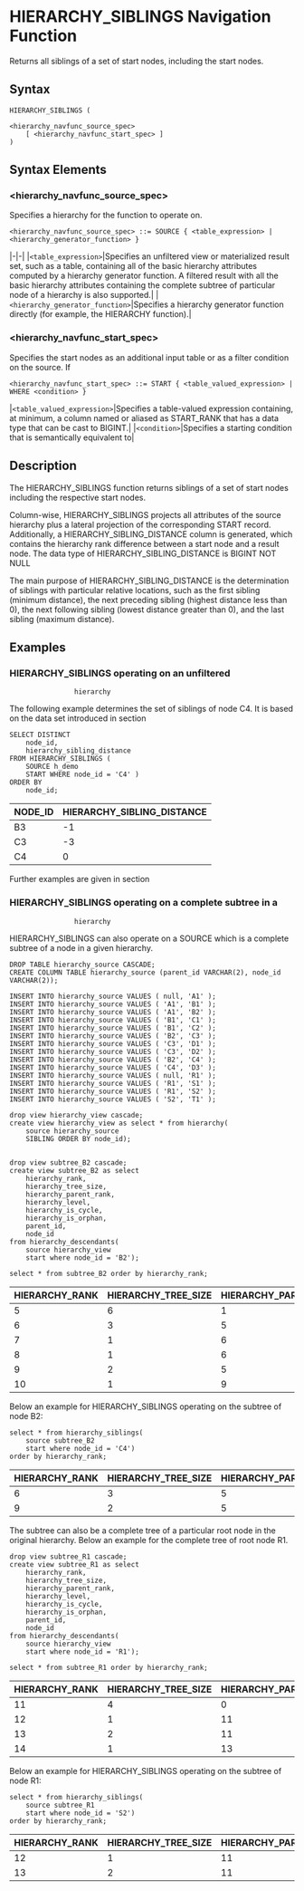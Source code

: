 
<!-- concept id="loioe5db79e07e824b5a971f5b70f23f3981" -->
# HIERARCHY_SIBLINGS Navigation Function

Returns all siblings of a set of start nodes, including the start nodes.

<!-- section id="section_apc_cwn_cz" -->
## Syntax

```
HIERARCHY_SIBLINGS ( 

<hierarchy_navfunc_source_spec>
    [ <hierarchy_navfunc_start_spec> ]
)
```

<!-- section id="section_mlm_fwn_cz" -->
## Syntax Elements

### <hierarchy_navfunc_source_spec>

Specifies a hierarchy for the function to operate on.

```
<hierarchy_navfunc_source_spec> ::= SOURCE { <table_expression> | <hierarchy_generator_function> }
```

|-|-|
|`<table_expression>`|Specifies an unfiltered view or materialized result set, such as a table, containing all of the basic hierarchy attributes computed by a hierarchy generator function. A filtered result with all the basic hierarchy attributes containing the complete subtree of particular node of a hierarchy is also supported.|
|`<hierarchy_generator_function>`|Specifies a hierarchy generator function directly (for example, the HIERARCHY function).|


### <hierarchy_navfunc_start_spec>

Specifies the start nodes as an additional input table or as a filter condition on the source. If

```
<hierarchy_navfunc_start_spec> ::= START { <table_valued_expression> | WHERE <condition> }
```

|`<table_valued_expression>`|Specifies a table-valued expression containing, at minimum, a column named or aliased as START_RANK that has a data type that can be cast to BIGINT.|
|`<condition>`|Specifies a starting condition that is semantically equivalent to|


<!-- section id="section_ist_gwn_cz" -->
## Description

The HIERARCHY_SIBLINGS function returns siblings of a set of start nodes including the respective start nodes.

Column-wise, HIERARCHY_SIBLINGS projects all attributes of the source hierarchy plus a lateral projection of the corresponding START record. Additionally, a HIERARCHY_SIBLING_DISTANCE column is generated, which contains the hierarchy rank difference between a start node and a result node. The data type of HIERARCHY_SIBLING_DISTANCE is BIGINT NOT NULL

The main purpose of HIERARCHY_SIBLING_DISTANCE is the determination of siblings with particular relative locations, such as the first sibling (minimum distance), the next preceding sibling (highest distance less than 0), the next following sibling (lowest distance greater than 0), and the last sibling (maximum distance).

<!-- section id="section_xdq_hwn_cz" -->
## Examples

### HIERARCHY_SIBLINGS operating on an unfiltered
					hierarchy

The following example determines the set of siblings of node C4. It is based on the data set introduced in section

```
SELECT DISTINCT
    node_id,
    hierarchy_sibling_distance
FROM HIERARCHY_SIBLINGS (
    SOURCE h_demo
    START WHERE node_id = 'C4' )
ORDER BY
    node_id;
```

|NODE_ID|HIERARCHY_SIBLING_DISTANCE|
|---|---|
|B3|-1|
|C3|-3|
|C4|0|


Further examples are given in section

### HIERARCHY_SIBLINGS operating on a complete subtree in a
					hierarchy

HIERARCHY_SIBLINGS can also operate on a SOURCE which is a complete subtree of a node in a given hierarchy.

```
DROP TABLE hierarchy_source CASCADE;
CREATE COLUMN TABLE hierarchy_source (parent_id VARCHAR(2), node_id VARCHAR(2));

INSERT INTO hierarchy_source VALUES ( null, 'A1' );
INSERT INTO hierarchy_source VALUES ( 'A1', 'B1' );
INSERT INTO hierarchy_source VALUES ( 'A1', 'B2' );
INSERT INTO hierarchy_source VALUES ( 'B1', 'C1' );
INSERT INTO hierarchy_source VALUES ( 'B1', 'C2' );
INSERT INTO hierarchy_source VALUES ( 'B2', 'C3' );
INSERT INTO hierarchy_source VALUES ( 'C3', 'D1' );
INSERT INTO hierarchy_source VALUES ( 'C3', 'D2' );
INSERT INTO hierarchy_source VALUES ( 'B2', 'C4' );
INSERT INTO hierarchy_source VALUES ( 'C4', 'D3' );
INSERT INTO hierarchy_source VALUES ( null, 'R1' );
INSERT INTO hierarchy_source VALUES ( 'R1', 'S1' );
INSERT INTO hierarchy_source VALUES ( 'R1', 'S2' );
INSERT INTO hierarchy_source VALUES ( 'S2', 'T1' );

drop view hierarchy_view cascade;
create view hierarchy_view as select * from hierarchy(
    source hierarchy_source
    SIBLING ORDER BY node_id);


drop view subtree_B2 cascade;
create view subtree_B2 as select
    hierarchy_rank,
    hierarchy_tree_size,
    hierarchy_parent_rank,
    hierarchy_level,
    hierarchy_is_cycle,
    hierarchy_is_orphan,
    parent_id,
    node_id
from hierarchy_descendants(
    source hierarchy_view
    start where node_id = 'B2');

select * from subtree_B2 order by hierarchy_rank;
```

|HIERARCHY_RANK|HIERARCHY_TREE_SIZE|HIERARCHY_PARENT_RANK|HIERARCHY_LEVEL|HIERARCHY_IS_CYCLE|HIERARCHY_IS_ORPHAN|PARENT_ID|NODE_ID|
|---|---|---|---|---|---|---|---|
|5|6|1|2|0|0|A1|B1|
|6|3|5|3|0|0|B2|C3|
|7|1|6|4|0|0|C3|D1|
|8|1|6|4|0|0|C3|D2|
|9|2|5|3|0|0|B2|C4|
|10|1|9|4|0|0|C4|D3|


Below an example for HIERARCHY_SIBLINGS operating on the subtree of node B2:

```
select * from hierarchy_siblings(
    source subtree_B2
    start where node_id = 'C4')
order by hierarchy_rank;
```

|HIERARCHY_RANK|HIERARCHY_TREE_SIZE|HIERARCHY_PARENT_RANK|HIERARCHY_LEVEL|HIERARCHY_IS_CYCLE|HIERARCHY_IS_ORPHAN|PARENT_ID|NODE_ID|HIERARCHY_SIBLING_DISTANCE|START_RANK|
|---|---|---|---|---|---|---|---|---|---|
|6|3|5|3|0|0|B2|C3|-3|9|
|9|2|5|3|0|0|B2|C4|0|9|


The subtree can also be a complete tree of a particular root node in the original hierarchy. Below an example for the complete tree of root node R1.

```
drop view subtree_R1 cascade;
create view subtree_R1 as select
    hierarchy_rank,
    hierarchy_tree_size,
    hierarchy_parent_rank,
    hierarchy_level,
    hierarchy_is_cycle,
    hierarchy_is_orphan,
    parent_id,
    node_id
from hierarchy_descendants(
    source hierarchy_view
    start where node_id = 'R1');

select * from subtree_R1 order by hierarchy_rank;
```

|HIERARCHY_RANK|HIERARCHY_TREE_SIZE|HIERARCHY_PARENT_RAN|HIERARCHY_LEVEL|HIERARCHY_IS_CYCLE|HIERARCHY_IS_ORPHAN|PARENT_ID|NODE_ID|
|---|---|---|---|---|---|---|---|
|11|4|0|1|0|0|NULL|R1|
|12|1|11|2|0|0|R1|S1|
|13|2|11|2|0|0|R1|S2|
|14|1|13|3|0|0|S2|T1|


Below an example for HIERARCHY_SIBLINGS operating on the subtree of node R1:

```
select * from hierarchy_siblings(
    source subtree_R1
    start where node_id = 'S2')
order by hierarchy_rank;
```

|HIERARCHY_RANK|HIERARCHY_TREE_SIZE|HIERARCHY_PARENT_RANK|HIERARCHY_LEVEL|HIERARCHY_IS_CYCLE|HIERARCHY_IS_ORPHAN|PARENT_ID|NODE_ID|HIERARCHY_SIBLING_DISTANCE|START_RANK|
|---|---|---|---|---|---|---|---|---|---|
|12|1|11|2|0|0|R1|S1|-1|13|
|13|2|11|2|0|0|R1|S2|0|13|

